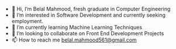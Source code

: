 - 👋 Hi, I’m Belal Mahmood, fresh graduate in Computer Engineering
- 👀 I’m interested in Software Development and currently seeking employment. 
- 🌱 I’m currently learning Machine Learning Techniques
- 💞️ I’m looking to collaborate on Front End Development Projects
- 📫 How to reach me belal.mahmood561@gmail.com

<!---
bmahmood94/bmahmood94 is a ✨ special ✨ repository because its `README.md` (this file) appears on your GitHub profile.
You can click the Preview link to take a look at your changes.
--->
